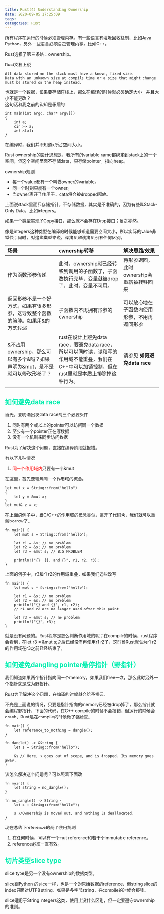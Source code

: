 ```yaml
---
title: Rust(4) Understanding Ownership
date: 2020-09-05 17:25:09
tags:
categories: Rust
---
```


所有程序在运行的时候必须管理内存。有一些语言有垃圾回收机制，比如Java Python，另外一些语言必须自己管理内存，比如C++。  

Rust选择了第三条路：ownership。  

Rust文档上说  

    All data stored on the stack must have a known, fixed size. 
    Data with an unknown size at compile time or a size that might change must be stored on the heap instead.

也就是一个数据，如果要存储在栈上，那么在编译的时候就必须确定大小，并且大小不能更改？  
这句话和我之前的认知是矛盾的
```
int main(int argc, char* argv[])
{
    int a;
    cin >> a;
    int x[a];
}
```
在编译时，我们并不知道x所占空间大小。  

<!--more-->
Rust ownership的设计思想是，我所有的variable name都绑定到stack上的一个空间，但这个空间里面不存储data，只存储pointer，指向heap。  

ownership规则  
* 每一个value都有一个叫做owner的variable。
* 同一个时刻只能有一个owner。
* 当owner离开了作用于，data将会被dropped释放。  

上面说stack里面只存储指针，不存储数据，其实是不准确的，因为有些叫Stack-Only Data，比如integers。

如果一个类型实现了Copy接口，那么就不会存在Drop接口；反之亦然。  

像是integers这种类型在编译的时候能够知道需要空间大小，所以实际的value非常快；同时，对这些类型来说，深拷贝和浅拷贝没有任何区别。


|场景|  ownership转移 | 解决思路/效果|
|:----|:----|:----|
|作为函数形参传递|此时，ownership就已经转移到调用的子函数了，子函数执行完毕，变量就被drop了，此时，变量不可用。|将形参返回，此时ownership会重新被转移回来|
|返回形参不是一个好方式，如果有很多形参，这导致整个函数的臃肿。如果用&的方式传递|子函数内不再拥有形参的ownership|可以放心地在子函数内使用形参，不用再返回形参|
|&不占用ownership，那么可以有多个&吗？如果声明为&mut，是不是就可以修改形参了？|rust在设计上避免data race，要避免data race，所以可以同时读，读和写的作用域不能重叠，我们在C++中可以加锁控制，但在rust里就是本质上排除掉这种行为。|请参见 __如何避免data race__|
||||



## __<font color=greeb>如何避免data race</font>__  

首先，要明确出发data race的三个必要条件
1. 同时有两个或以上的pointer可以访问同一个数据
2. 至少有一个pointer正在写数据
3. 没有一个机制来同步访问数据  


Rust为了解决这个问题，直接在编译阶段就报错。  

有以下几种情况  
1. <font color=red>同一个作用域内</font>只要有一个&mut  

在这里，首先要理解同一个作用域的概念。  

```
let mut x = String::from("hello")
{
    let y = &mut x;
}
let mut& z = x;
```
在上面的例子中，跟C/C++的作用域的概念类似，离开了代码块，我们就可以重新borrow了。

```
fn main() {
    let mut s = String::from("hello");

    let r1 = &s; // no problem
    let r2 = &s; // no problem
    let r3 = &mut s; // BIG PROBLEM

    println!("{}, {}, and {}", r1, r2, r3);
}
```
上面的例子中，r3和r1 r2的作用域重叠，如果我们这些改写
```
fn main() {
    let mut s = String::from("hello");

    let r1 = &s; // no problem
    let r2 = &s; // no problem
    println!("{} and {}", r1, r2);
    // r1 and r2 are no longer used after this point

    let r3 = &mut s; // no problem
    println!("{}", r3);
}
```
就是没有问题的。Rust程序是怎么判断作用域的呢？在compile的时候，rust程序会看到，在let r3 = &mut s;之后已经没有再使用r1 r2了，这时候Rust就认为r1 r2的作用域在r3之前已经结束了。  


## __<font color=greeb>如何避免dangling pointer悬停指针（野指针）</font>__    

我们知道如果两个指针指向同一个memory，如果我们free一次，那么此时另外一个指针就是成为野指针。  

Rust为了解决这个问题，在编译的时候就会给予提示。  

不光是上面说的情况，只要是指针指向的memory已经被drop掉了，那么指针就会编程野指针，下面的代码，在C++ compile的时候不会报错，但运行的时候会crash，Rust是在compile的时候做了强检查。  

```
fn main() {
    let reference_to_nothing = dangle();
}

fn dangle() -> &String {
    let s = String::from("hello");

    &s // Here, s goes out of scope, and is dropped. Its memory goes away.
}
```

该怎么解决这个问题呢？可以照着下面改
```
fn main() {
    let string = no_dangle();
}

fn no_dangle() -> String {
    let s = String::from("hello");

    s //Ownership is moved out, and nothing is deallocated.
}
```

现在总结下reference的两个使用规则  
1. 在任何时候，可以有一个mut reference和若干个immutable reference。 
2. reference必须一直有效。  



## __<font color=greeb>切片类型slice type</font>__  

slice type是另一个没有ownership的数据类型。

slice跟Python 的slice一样，也是一个对原始数据的reference，但string slice的index只面对UTF8 string，如果是多字节string，在compile的时候会报错。  

slice适用于String integers这类，使用上没什么区别，但一定要遵守ownership的准则。

